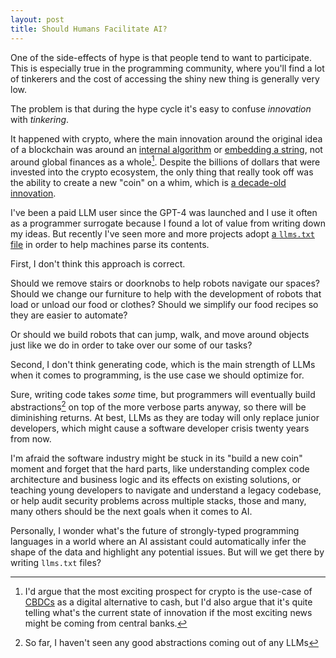 ```yaml
---
layout: post
title: Should Humans Facilitate AI?
---
```


One of the side-effects of hype is that people tend to want to participate. This is especially true in the programming community,
where you'll find a lot of tinkerers and the cost of accessing the shiny new thing is generally very low.

The problem is that during the hype cycle it's easy to confuse _innovation_ with _tinkering_. 

It happened with crypto, where the main innovation around the original idea of a blockchain was around an [internal algorithm][proof-of-stake] 
or [embedding a string][erc721], not around global finances as a whole[^1]. Despite the billions of dollars that were invested into
the crypto ecosystem, the only thing that really took off was the ability to create a new "coin" on a whim, which is 
[a decade-old innovation][erc20].

[proof-of-stake]: https://en.wikipedia.org/wiki/Proof_of_stake
[erc721]: https://ethereum.org/en/developers/docs/standards/tokens/erc-721/
[erc20]: https://eips.ethereum.org/EIPS/eip-20

I've been a paid LLM user since the GPT-4 was launched and I use it often as a programmer surrogate because I found a lot of value 
from writing down my ideas. But recently I've seen more and more projects adopt [a `llms.txt` file][llmstxt] in order to help machines
parse its contents.

[llmstxt]: https://llmstxt.org/

First, I don't think this approach is correct.

Should we remove stairs or doorknobs to help robots navigate our spaces? Should we change our furniture to help
with the development of robots that load or unload our food or clothes? Should we simplify our food recipes so they are easier to automate? 

Or should we build robots that can jump, walk, and move around objects just like we do in order to take over our some of our tasks?

Second, I don't think generating code, which is the main strength of LLMs when it comes to programming, is the use case we should optimize for.

Sure, writing code takes _some_ time, but programmers will eventually build abstractions[^2] on top of the more verbose parts anyway, so
there will be diminishing returns. At best, LLMs as they are today will only replace junior developers, which might cause a software developer
crisis twenty years from now.

I'm afraid the software industry might be stuck in its "build a new coin" moment and forget that the hard parts, like understanding 
complex code architecture and business logic and its effects on existing solutions, or teaching young developers to navigate and understand
a legacy codebase, or help audit security problems across multiple stacks, those and many, many others should be the next goals when it comes to AI.

Personally, I wonder what's the future of strongly-typed programming languages in a world where an AI assistant could automatically infer
the shape of the data and highlight any potential issues. But will we get there by writing `llms.txt` files? 


[^1]: I'd argue that the most exciting prospect for crypto is the use-case of [CBDCs][cbdc] as a digital alternative to cash, but I'd also 
    argue that it's quite telling what's the current state of innovation if the most exciting news might be coming from central banks.

[^2]: So far, I haven't seen any good abstractions coming out of any LLMs

[cbdc]: https://www.edps.europa.eu/press-publications/publications/techsonar/central-bank-digital-currency_en
